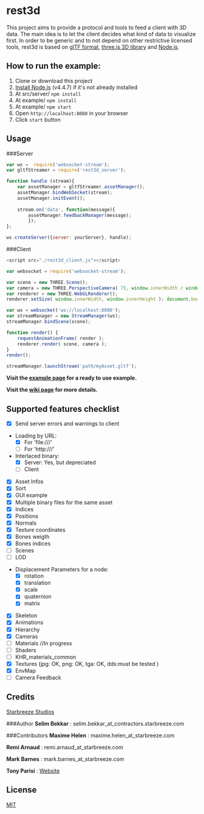 # rest3d

This project aims to provide a protocol and tools to feed a client with 3D data. 
The main idea is to let the client decides what kind of data to visualize first. 
In order to be generic and to not depend on other restrictive licensed tools, rest3d is based on [glTF format](https://github.com/KhronosGroup/glTF), [three.js 3D library](http://threejs.org) and [Node.js](https://nodejs.org).

## How to run the example:

1. Clone or download this project
2. [Install Node.js](https://docs.npmjs.com/getting-started/installing-node) (v4.4.7) if it's not already installed
3. At src/server/ `npm install`
4. At example/ `npm install` 
5. At example/ `npm start`
6. Open `http://localhost:8080` in your browser
7. Click `start` button

## Usage

###Server
```javascript
var ws =  require('websocket-stream');
var gltfStreamer = require('rest3d_server');

function handle (stream){
    var assetManager = gltfStreamer.assetManager();
    assetManager.bindWebSocket(stream);
    assetManager.initEvent();
	
    stream.on('data', function(message){
        assetManager.feedbackManager(message); 
        });
};

ws.createServer({server: yourServer}, handle);
```

###Client
```javascript
<script src="./rest3d_client.js"></script> 

var websocket = require('websocket-stream');

var scene = new THREE.Scene();
var camera = new THREE.PerspectiveCamera( 75, window.innerWidth / window.innerHeight, 0.1, 1000 );
var renderer = new THREE.WebGLRenderer();
renderer.setSize( window.innerWidth, window.innerHeight ); document.body.appendChild( renderer.domElement );

var ws = websocket('ws://localhost:8080');
var streamManager = new StreamManager(ws);
streamManager.bindScene(scene);

function render() { 
    requestAnimationFrame( render );
    renderer.render( scene, camera ); 
}
render();

streamManager.launchStream('path/myAsset.gltf');
```

**Visit the [example page](https://github.com/fl4re/rest3d-new/tree/master/example) for a ready to use example.**

**Visit the [wiki page](https://github.com/fl4re/rest3d-new/wiki) for more details.**

## Supported features checklist
- [x] Send server errors and warnings to client
- Loading by URL: 
	- [x] For 'file:///'
	- [ ] For 'http:///'
- Interlaced binary: 
	- [x] Server: Yes, but depreciated
	- [ ] Client
- [x] Asset Infos
- [x] Sort
- [x] GUI example
- [x] Multiple binary files for the same asset
- [x] Indices
- [x] Positions
- [x] Normals
- [x] Texture coordinates
- [x] Bones weigth
- [x] Bones indices
- [ ] Scenes
- [ ] LOD
- Displacement Parameters for a node:
	- [x] rotation
	- [x] translation
	- [x] scale
	- [x] quaternion
	- [x] matrix
- [x] Skeleton
- [x] Animations
- [x] Hierarchy
- [x] Cameras 
- [ ] Materials //In progress
- [ ] Shaders
- [ ] KHR_materials_common
- [x] Textures (jpg: OK, png: OK, tga: OK, dds:must be tested )
- [x] EnvMap
- [ ] Camera Feedback

## Credits

[Starbreeze Studios](http://www.starbreeze.com)

###Author
**Selim Bekkar** : selim.bekkar_at_contractors.starbreeze.com

###Contributors
**Maxime Helen** : maxime.helen_at_starbreeze.com

**Remi Arnaud** : remi.arnaud_at_starbreeze.com

**Mark Barnes** : mark.barnes_at_starbreeze.com

**Tony Parisi** : [Website](https://tonyparisi.wordpress.com)

## License

[MIT](https://github.com/fl4re/rest3d-new/blob/master/LICENSE)
